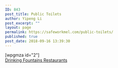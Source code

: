```yaml
---
ID: 843
post_title: Public Toilets
author: Yipeng Li
post_excerpt: ""
layout: page
permalink: https://safeworkmel.com/public-toilets/
published: true
post_date: 2018-09-16 13:39:30
---
```

[wpgmza id="2"]		
			<a href="drinking-fountains" role="button">
						Drinking Fountains
					</a>
			<a href="restaurants" role="button">
						Restaurants
					</a>